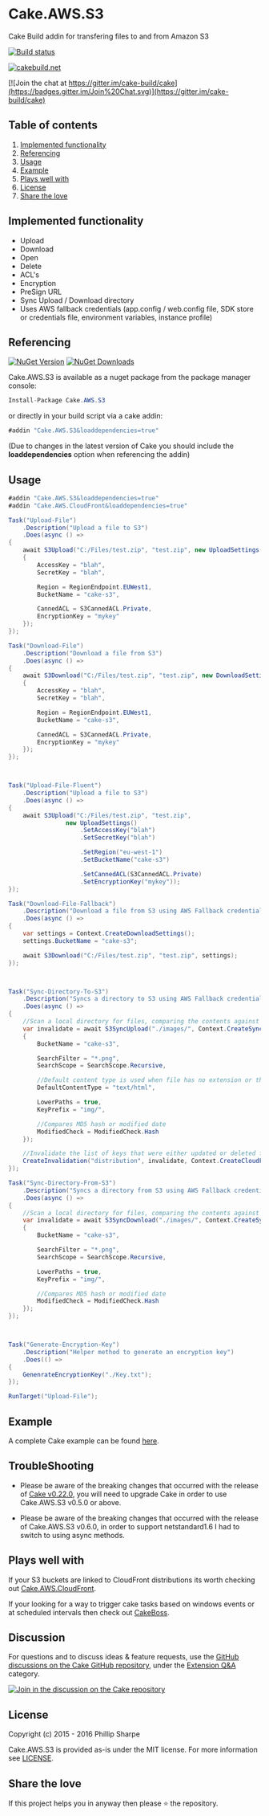 # Cake.AWS.S3
Cake Build addin for transfering files to and from Amazon S3

[![Build status](https://ci.appveyor.com/api/projects/status/4ymtu0it99v31726?svg=true)](https://ci.appveyor.com/project/SharpeRAD/cake-aws-s3)

[![cakebuild.net](https://img.shields.io/badge/WWW-cakebuild.net-blue.svg)](http://cakebuild.net/)

[![Join the chat at https://gitter.im/cake-build/cake](https://badges.gitter.im/Join%20Chat.svg)](https://gitter.im/cake-build/cake)



## Table of contents

1. [Implemented functionality](https://github.com/SharpeRAD/Cake.AWS.S3#implemented-functionality)
2. [Referencing](https://github.com/SharpeRAD/Cake.AWS.S3#referencing)
3. [Usage](https://github.com/SharpeRAD/Cake.AWS.S3#usage)
4. [Example](https://github.com/SharpeRAD/Cake.AWS.S3#example)
5. [Plays well with](https://github.com/SharpeRAD/Cake.AWS.S3#plays-well-with)
6. [License](https://github.com/SharpeRAD/Cake.AWS.S3#license)
7. [Share the love](https://github.com/SharpeRAD/Cake.AWS.S3#share-the-love)



## Implemented functionality

* Upload
* Download
* Open
* Delete
* ACL's
* Encryption
* PreSign URL
* Sync Upload / Download directory
* Uses AWS fallback credentials (app.config / web.config file, SDK store or credentials file, environment variables, instance profile)



## Referencing

[![NuGet Version](https://img.shields.io/nuget/v/Cake.AWS.S3.svg?style=flat)](https://www.nuget.org/packages/Cake.AWS.S3/)
[![NuGet Downloads](https://img.shields.io/nuget/dt/Cake.AWS.S3.svg?style=flat)](https://www.nuget.org/packages/Cake.AWS.S3/)

Cake.AWS.S3 is available as a nuget package from the package manager console:

```csharp
Install-Package Cake.AWS.S3
```

or directly in your build script via a cake addin:

```csharp
#addin "Cake.AWS.S3&loaddependencies=true"
```

(Due to changes in the latest version of Cake you should include the **loaddependencies** option when referencing the addin)




## Usage

```csharp
#addin "Cake.AWS.S3&loaddependencies=true"
#addin "Cake.AWS.CloudFront&loaddependencies=true"

Task("Upload-File")
    .Description("Upload a file to S3")
    .Does(async () =>
{
    await S3Upload("C:/Files/test.zip", "test.zip", new UploadSettings()
    {
        AccessKey = "blah",
        SecretKey = "blah",

        Region = RegionEndpoint.EUWest1,
        BucketName = "cake-s3",

        CannedACL = S3CannedACL.Private,
        EncryptionKey = "mykey"
    });
});

Task("Download-File")
    .Description("Download a file from S3")
    .Does(async () =>
{
    await S3Download("C:/Files/test.zip", "test.zip", new DownloadSettings()
    {
        AccessKey = "blah",
        SecretKey = "blah",

        Region = RegionEndpoint.EUWest1,
        BucketName = "cake-s3",

        CannedACL = S3CannedACL.Private,
        EncryptionKey = "mykey"
    });
});



Task("Upload-File-Fluent")
    .Description("Upload a file to S3")
    .Does(async () =>
{
    await S3Upload("C:/Files/test.zip", "test.zip",
                new UploadSettings()
                    .SetAccessKey("blah")
                    .SetSecretKey("blah")

                    .SetRegion("eu-west-1")
                    .SetBucketName("cake-s3")

                    .SetCannedACL(S3CannedACL.Private)
                    .SetEncryptionKey("mykey"));
});

Task("Download-File-Fallback")
    .Description("Download a file from S3 using AWS Fallback credentials")
    .Does(async () =>
{
    var settings = Context.CreateDownloadSettings();
    settings.BucketName = "cake-s3";

    await S3Download("C:/Files/test.zip", "test.zip", settings);
});



Task("Sync-Directory-To-S3")
    .Description("Syncs a directory to S3 using AWS Fallback credentials (requires Cake.AWS.CloudFront for invalidation)")
    .Does(async () =>
{
    //Scan a local directory for files, comparing the contents against objects already in S3. Deleting missing objects and only uploading changed objects, returning a list of keys that require invalidating.
    var invalidate = await S3SyncUpload("./images/", Context.CreateSyncSettings()
    {
        BucketName = "cake-s3",

        SearchFilter = "*.png",
        SearchScope = SearchScope.Recursive,

        //Default content type is used when file has no extension or the content type can't be generated using extension
        DefaultContentType = "text/html",

        LowerPaths = true,
        KeyPrefix = "img/",

        //Compares MD5 hash or modified date
        ModifiedCheck = ModifiedCheck.Hash
    });

    //Invalidate the list of keys that were either updated or deleted from the sync.
    CreateInvalidation("distribution", invalidate, Context.CreateCloudFrontSettings());
});

Task("Sync-Directory-From-S3")
    .Description("Syncs a directory from S3 using AWS Fallback credentials, please be aware this deletes missing files!")
    .Does(async () =>
{
    //Scan a local directory for files, comparing the contents against objects already in S3. Deleting missing files and only downloading changed objects.
    var invalidate = await S3SyncDownload("./images/", Context.CreateSyncSettings()
    {
        BucketName = "cake-s3",

        SearchFilter = "*.png",
        SearchScope = SearchScope.Recursive,

        LowerPaths = true,
        KeyPrefix = "img/",

        //Compares MD5 hash or modified date
        ModifiedCheck = ModifiedCheck.Hash
    });
});



Task("Generate-Encryption-Key")
    .Description("Helper method to generate an encryption key")
    .Does(() =>
{
    GenenrateEncryptionKey("./Key.txt");
});

RunTarget("Upload-File");
```



## Example

A complete Cake example can be found [here](https://github.com/SharpeRAD/Cake.AWS.S3/blob/master/test/build.cake).



## TroubleShooting

* Please be aware of the breaking changes that occurred with the release of [Cake v0.22.0](https://cakebuild.net/blog/2017/09/cake-v0.22.0-released), you will need to upgrade Cake in order to use Cake.AWS.S3 v0.5.0 or above.

* Please be aware of the breaking changes that occurred with the release of Cake.AWS.S3 v0.6.0, in order to support netstandard1.6 I had to switch to using async methods.



## Plays well with

If your S3 buckets are linked to CloudFront distributions its worth checking out [Cake.AWS.CloudFront](https://github.com/SharpeRAD/Cake.AWS.CloudFront).

If your looking for a way to trigger cake tasks based on windows events or at scheduled intervals then check out [CakeBoss](https://github.com/SharpeRAD/CakeBoss).



## Discussion

For questions and to discuss ideas & feature requests, use the [GitHub discussions on the Cake GitHub repository](https://github.com/cake-build/cake/discussions), under the [Extension Q&A](https://github.com/cake-build/cake/discussions/categories/extension-q-a) category.

[![Join in the discussion on the Cake repository](https://img.shields.io/badge/GitHub-Discussions-green?logo=github)](https://github.com/cake-build/cake/discussions)


## License

Copyright (c) 2015 - 2016 Phillip Sharpe

Cake.AWS.S3 is provided as-is under the MIT license. For more information see [LICENSE](https://github.com/SharpeRAD/Cake.AWS.S3/blob/master/LICENSE).



## Share the love

If this project helps you in anyway then please :star: the repository.
